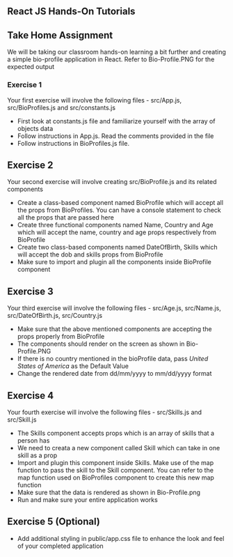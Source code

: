 ## React JS Hands-On Tutorials


## Take Home Assignment
We will be taking our classroom hands-on learning a bit further and creating a simple bio-profile application in React. Refer to Bio-Profile.PNG for the expected output

### Exercise 1
Your first exercise will involve the following files - src/App.js, src/BioProfiles.js and src/constants.js
* First look at constants.js file and familiarize yourself with the array of objects data
* Follow instructions in App.js. Read the comments provided in the file
* Follow instructions in BioProfiles.js file.

## Exercise 2
Your second exercise will involve creating src/BioProfile.js and its related components
* Create a class-based component named BioProfile which will accept all the props from BioProfiles. You can have a console statement to check all the props that are passed here
* Create three functional components named Name, Country and Age which will accept the name, country and age props respectively from BioProfile
* Create two class-based components named DateOfBirth, Skills which will accept the dob and skills props from BioProfile
* Make sure to import and plugin all the components inside BioProfile component

## Exercise 3
Your third exercise will involve the following files - src/Age.js, src/Name.js, src/DateOfBirth.js, src/Country.js
* Make sure that the above mentioned components are accepting the props properly from BioProfile
* The components should render on the screen as shown in Bio-Profile.PNG
* If there is no country mentioned in the bioProfile data, pass *United States of America* as the Default Value
* Change the rendered date from dd/mm/yyyy to mm/dd/yyyy format

## Exercise 4
Your fourth exercise will involve the following files - src/Skills.js and src/Skill.js
* The Skills component accepts props which is an array of skills that a person has
* We need to creata a new component called Skill which can take in one skill as a prop
* Import and plugin this component inside Skills. Make use of the map function to pass the skill to the Skill component. You can refer to the map function used on BioProfiles component to create this new map function
* Make sure that the data is rendered as shown in Bio-Profile.png
* Run and make sure your entire application works

## Exercise 5 (Optional)
* Add additional styling in public/app.css file to enhance the look and feel of your completed application
